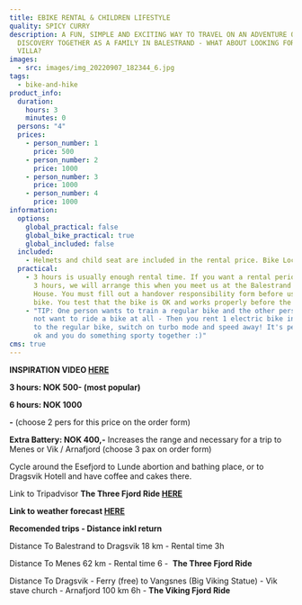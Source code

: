 ```yaml
---
title: EBIKE RENTAL & CHILDREN LIFESTYLE
quality: SPICY CURRY
description: A FUN, SIMPLE AND EXCITING WAY TO TRAVEL ON AN ADVENTURE OF
  DISCOVERY TOGETHER AS A FAMILY IN BALESTRAND - WHAT ABOUT LOOKING FOR A DRAGON
  VILLA?
images:
  - src: images/img_20220907_182344_6.jpg
tags:
  - bike-and-hike
product_info:
  duration:
    hours: 3
    minutes: 0
  persons: "4"
  prices:
    - person_number: 1
      price: 500
    - person_number: 2
      price: 1000
    - person_number: 3
      price: 1000
    - person_number: 4
      price: 1000
information:
  options:
    global_practical: false
    global_bike_practical: true
    global_included: false
  included:
    - Helmets and child seat are included in the rental price. Bike Lock
  practical:
    - 3 hours is usually enough rental time. If you want a rental period beyond
      3 hours, we will arrange this when you meet us at the Balestrand Adventure
      House. You must fill out a handover responsibility form before using the
      bike. You test that the bike is OK and works properly before the trip.
    - "TIP: One person wants to train a regular bike and the other person does
      not want to ride a bike at all - Then you rent 1 electric bike in addition
      to the regular bike, switch on turbo mode and speed away! It's perfectly
      ok and you do something sporty together :)"
cms: true
---
```

**I﻿NSPIRATION VIDEO [HERE](https://www.youtube.com/watch?v=jvDEy7oCk3M)**

**3 hours: NOK 500- (most popular)**

**6 hours: NOK 1000** 

**\-** (choose 2 pers for this price on the order form)

**Extra Battery: NOK 400,-** Increases the range and necessary for a trip to Menes or Vik / Arnafjord (choose 3 pax on order form)

Cycle around the Esefjord to Lunde abortion and bathing place, or to Dragsvik Hotell and have coffee and cakes there.

Link to Tripadvisor **The Three Fjord Ride [HERE](https://no.tripadvisor.com/Attraction_Review-g616211-d4419273-Reviews-The_Three_Fjord_Ride-Balestrand_Sogn_og_Fjordane_Western_Norway.html)**

**Link to weather forecast [HERE](https://www.yr.no/nb/v%C3%A6rvarsel/daglig-tabell/1-137262/Norge/Vestland/Sogndal/Balestrand)**

**Recomended trips - Distance inkl return**

Distance To Balestrand to Dragsvik 18 km - Rental time 3h 

Distance To Menes 62 km - Rental time 6 -  **The Three Fjord Ride**

Distance To Dragsvik - Ferry (free) to Vangsnes (Big Viking Statue) - Vik stave church - Arnafjord 100 km 6h - **The Viking Fjord Ride**
